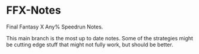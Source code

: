 # FFX-Notes
Final Fantasy X Any% Speedrun Notes.

This main branch is the most up to date notes. Some of the strategies might be cutting edge stuff that might not fully work, but should be better.